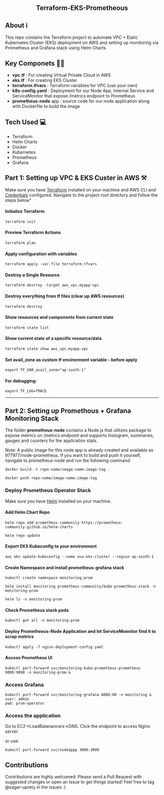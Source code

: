 <h2 align="center">
<b>Terraform-EKS-Prometheous</b></
</div>

## About ℹ️ 

This repo contains the Terraform project to automate VPC + Elatic Kubernetes Cluster (EKS) deployment on AWS and setting up monitoring via Prometheus and Grafana stack using Helm Charts. 

## Key Componets 🧑‍💻


- **vpc.tf** : For creating Virtual Private Cloud in AWS
- **eks.tf** : For creating EKS Cluster
- **terraform.tfvars** : Terraform variables for VPC (use your own)
- **k8s-config.yaml** : Deployment for our Node App, Internal Service and ServiceMonitor that expose /metrics endpoint to Prometheus 
- **prometheus-node** app : source code for our node application along with Dockerfile to build the image

## Tech Used 💻

- Terraform
- Helm Charts
- Docker
- Kubernetes
- Prometheus
- Grafana
  

## Part 1: Setting up VPC & EKS Custer in AWS ⚒️

Make sure you have [Terraform](https://developer.hashicorp.com/terraform/downloads) installed on your machine and AWS CLI and [Credentials](https://docs.aws.amazon.com/cli/latest/userguide/cli-chap-configure.html) configured. Navigate to the project root directory and follow the steps below"
#### Initialize Terraform 
    terraform init

#### Preview Terraform Actions

    terraform plan

#### Apply configuration with variables

    terraform apply -var-file terraform.tfvars

#### Destroy a Single Resource

    terraform destroy -target aws_vpc.myapp-vpc

#### Destroy everything from tf files (clear up AWS resources)

    terraform destroy

#### Show resources and components from current state

    terraform state list

#### Show current state of a specific resource/data

    terraform state show aws_vpc.myapp-vpc    

#### Set avail_zone as custom tf environment variable - before apply

    export TF_VAR_avail_zone="ap-south-1"

#### For debugging:
    
    export TF_LOG=TRACE    

-----

## Part 2: Setting up Promethous + Grafana Monitoring Stack

The folder **prometheus-node** contains a Node.js that utilizes  package to expose metrics on /metrics endpoint and supports histogram, summaries, gauges and counters for the application stats.

Note: A public image for this node app is already created and available as 977977/node-prometheus. If you want to build and push it yourself, navigate to prometheus-node and run the following command:

    docker build -t repo-name/image-name:image-tag .

    docker push repo-name/image-name:image-tag


### Deploy Prometheus Operator Stack

Make sure you have [Helm]() installed on your machine. 

#### Add Helm Chart Repo
```
helm repo add prometheus-community https://prometheus-community.github.io/helm-charts
```   
```
helm repo update
```
#### Export EKS Kubeconfig to your environment
```
aws eks update-kubeconfig --name ava-eks-cluster --region ap-south-1
```

#### Create Namespace and install prometheus-grafana stack
```
kubectl create namespace monitoring-prom
```
```
helm install monitoring prometheus-community/kube-prometheus-stack -n monitoring-prom

```
```
helm ls -n monitoring-prom
```

#### Check Prometheus stack pods
    kubectl get all -n monitoring-prom

#### Deploy Prometheous-Node Application and let ServiceMonnitor find it to scrap metrics

    kubectl apply -f nginx-deployment-config.yaml


#### Access Prometheus UI
    kubectl port-forward svc/monitoring-kube-prometheus-prometheus 9090:9090 -n monitoring-prom &

### Access Grafana
    kubectl port-forward svc/monitoring-grafana 8080:80 -n monitoring &
    user: admin
    pwd: prom-operator

### Access the application
Go to EC2->LoadBalanancers->DNS. Click the endpoint to access Nginx server

or use:

    kubectl port-forward svc/nodeappp 3000:3000


## Contributions

Contributions are highly welcomed. Please send a Pull Request with suggested changes or open an Issue to get things started! Feel free to tag @sagar-uprety in the issues :)
